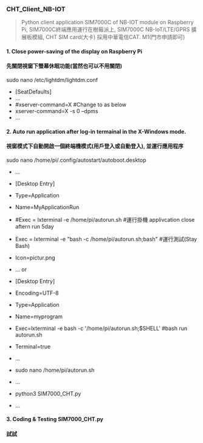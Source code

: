 ### CHT_Client_NB-IOT 

> Python client application SIM7000C of NB-IOT module on Raspberry Pi, SIM7000C終端應用運行在樹莓派上, SIM7000C NB-IoT/LTE/GPRS 擴展板模組, CHT SIM card(大卡) 採用中華電信CAT. M1(門市申請即可)

#### 1. Close power-saving of the display on Raspberry Pi
#### 先關閉視窗下螢幕休眠功能(當然也可以不用關閉)

sudo nano /etc/lightdm/lightdm.conf 
* [SeatDefaults]
* ...
* #xserver-command=X	    #Change to as below
* xserver-command=X -s 0 –dpms
* ...

#### 2. Auto run application after log-in termainal in the X-Windows mode.
#### 視窗模式下自動開啟一個終端機模式(用戶登入或自動登入), 並運行應用程序

sudo nano /home/pi/.config/autostart/autoboot.desktop 
* ...
* [Desktop Entry]
* Type=Application
* Name=MyApplicationRun
* #Exec = lxterminal -e /home/pi/autorun.sh               #運行掛機 applivcation close aftern run 5day 
* Exec = lxterminal -e "bash -c /home/pi/autorun.sh;bash" #運行測試(Stay Bash)
* Icon=pictur.png
* ...
or

* [Desktop Entry]
* Encoding=UTF-8
* Type=Application
* Name=myprogram
* Exec=lxterminal -e bash -c '/home/pi/autorun.sh;$SHELL' #bash run autorun.sh
* Terminal=true
* ...

* sudo nano /home/pi/autorun.sh
* ...
* python3 SIM7000_CHT.py
* ...

#### 3. Coding & Testing SIM7000_CHT.py
#### 試試
